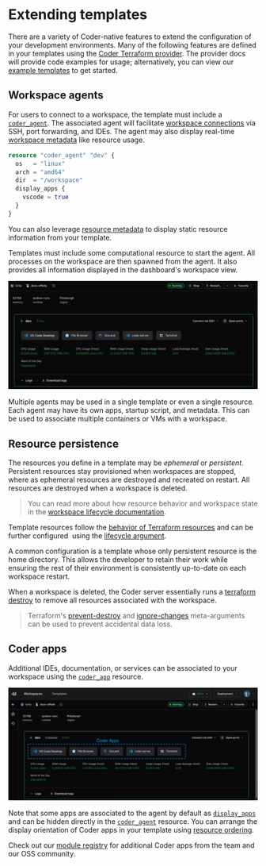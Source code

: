 # Extending templates

There are a variety of Coder-native features to extend the configuration of your
development environments. Many of the following features are defined in your
templates using the
[Coder Terraform provider](https://registry.terraform.io/providers/coder/coder/latest/docs).
The provider docs will provide code examples for usage; alternatively, you can
view our
[example templates](https://github.com/coder/coder/tree/main/examples/templates)
to get started.

## Workspace agents

For users to connect to a workspace, the template must include a
[`coder_agent`](https://registry.terraform.io/providers/coder/coder/latest/docs/resources/agent).
The associated agent will facilitate
[workspace connections](../../../user-guides/workspace-access/index.md) via SSH,
port forwarding, and IDEs. The agent may also display real-time
[workspace metadata](./agent-metadata.md) like resource usage.

```tf
resource "coder_agent" "dev" {
  os   = "linux"
  arch = "amd64"
  dir  = "/workspace"
  display_apps {
    vscode = true
  }
}
```

You can also leverage [resource metadata](./resource-metadata.md) to display
static resource information from your template.

Templates must include some computational resource to start the agent. All
processes on the workspace are then spawned from the agent. It also provides all
information displayed in the dashboard's workspace view.

![A healthy workspace agent](../../../images/templates/healthy-workspace-agent.png)

Multiple agents may be used in a single template or even a single resource. Each
agent may have its own apps, startup script, and metadata. This can be used to
associate multiple containers or VMs with a workspace.

## Resource persistence

The resources you define in a template may be _ephemeral_ or _persistent_.
Persistent resources stay provisioned when workspaces are stopped, where as
ephemeral resources are destroyed and recreated on restart. All resources are
destroyed when a workspace is deleted.

> You can read more about how resource behavior and workspace state in the
> [workspace lifecycle documentation](../../../user-guides/workspace-lifecycle.md).

Template resources follow the
[behavior of Terraform resources](https://developer.hashicorp.com/terraform/language/resources/behavior#how-terraform-applies-a-configuration)
and can be further configured  using the
[lifecycle argument](https://developer.hashicorp.com/terraform/language/meta-arguments/lifecycle).

A common configuration is a template whose only persistent resource is the home
directory. This allows the developer to retain their work while ensuring the
rest of their environment is consistently up-to-date on each workspace restart.

When a workspace is deleted, the Coder server essentially runs a
[terraform destroy](https://www.terraform.io/cli/commands/destroy) to remove all
resources associated with the workspace.

> Terraform's
> [prevent-destroy](https://www.terraform.io/language/meta-arguments/lifecycle#prevent_destroy)
> and
> [ignore-changes](https://www.terraform.io/language/meta-arguments/lifecycle#ignore_changes)
> meta-arguments can be used to prevent accidental data loss.

## Coder apps

Additional IDEs, documentation, or services can be associated to your workspace
using the
[`coder_app`](https://registry.terraform.io/providers/coder/coder/latest/docs/resources/app)
resource.

![Coder Apps in the dashboard](../../../images/admin/templates/coder-apps-ui.png)

Note that some apps are associated to the agent by default as
[`display_apps`](https://registry.terraform.io/providers/coder/coder/latest/docs/resources/agent#nested-schema-for-display_apps)
and can be hidden directly in the
[`coder_agent`](https://registry.terraform.io/providers/coder/coder/latest/docs/resources/agent)
resource. You can arrange the display orientation of Coder apps in your template
using [resource ordering](./resource-ordering.md).

Check out our [module registry](https://registry.coder.com/modules) for
additional Coder apps from the team and our OSS community.

<children></children>
